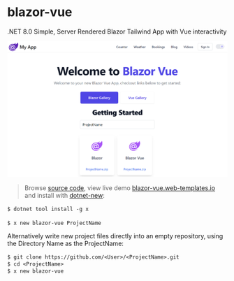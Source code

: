 # blazor-vue

.NET 8.0 Simple, Server Rendered Blazor Tailwind App with Vue interactivity

[![](https://raw.githubusercontent.com/ServiceStack/Assets/master/csharp-templates/blazor-vue.png)](http://blazor-vue.web-templates.io/)

> Browse [source code](https://github.com/NetCoreTemplates/blazor-vue), view live demo [blazor-vue.web-templates.io](http://blazor-vue.web-templates.io) and install with [dotnet-new](https://docs.servicestack.net/dotnet-new):

    $ dotnet tool install -g x

    $ x new blazor-vue ProjectName

Alternatively write new project files directly into an empty repository, using the Directory Name as the ProjectName:

    $ git clone https://github.com/<User>/<ProjectName>.git
    $ cd <ProjectName>
    $ x new blazor-vue

